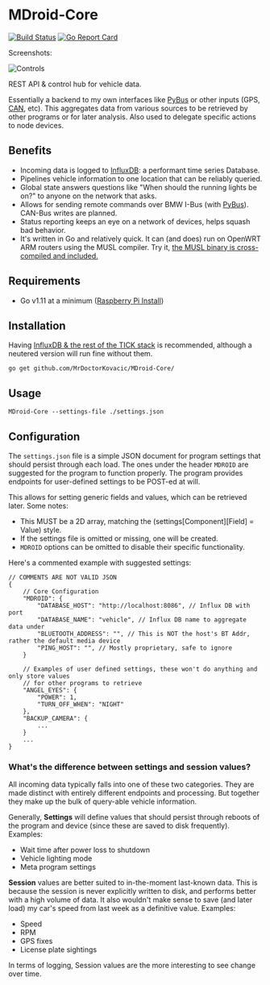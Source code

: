 # MDroid-Core

[![Build Status](https://travis-ci.org/MrDoctorKovacic/MDroid-Core.svg?branch=master)](https://travis-ci.org/MrDoctorKovacic/MDroid-Core) [![Go Report Card](https://goreportcard.com/badge/github.com/MrDoctorKovacic/MDroid-Core)](https://goreportcard.com/report/github.com/MrDoctorKovacic/MDroid-Core)

Screenshots:

![Controls](https://quinncasey.com/wp-content/uploads/2019/09/MDroidDemo.png "Screenshot 1")

REST API & control hub for vehicle data. 

Essentially a backend to my own interfaces like [PyBus](https://github.com/MrDoctorKovacic/pyBus) or other inputs (GPS, [CAN](https://github.com/MrDoctorKovacic/MDroid-CAN), etc). This aggregates data from various sources to be retrieved by other programs or for later analysis. Also used to delegate specific actions to node devices.

## Benefits
* Incoming data is logged to [InfluxDB](https://www.influxdata.com/): a performant time series Database.
* Pipelines vehicle information to one location that can be reliably queried.
* Global state answers questions like "When should the running lights be on?" to anyone on the network that asks.
* Allows for sending remote commands over BMW I-Bus (with [PyBus](https://github.com/MrDoctorKovacic/pyBus)). CAN-Bus writes are planned.
* Status reporting keeps an eye on a network of devices, helps squash bad behavior.
* It's written in Go and relatively quick. It can (and does) run on OpenWRT ARM routers using the MUSL compiler. Try it, [the MUSL binary is cross-compiled and included.](https://github.com/MrDoctorKovacic/MDroid-Core/blob/master/bin/MDroid-Core-MUSL)

## Requirements
* Go v1.11 at a minimum ([Raspberry Pi Install](https://gist.github.com/kbeflo/9d981573aad107da6fa7ac0603259b3b)) 

## Installation 

Having [InfluxDB & the rest of the TICK stack](https://www.influxdata.com/blog/running-the-tick-stack-on-a-raspberry-pi/) is recommended, although a neutered version will run fine without them.

```go get github.com/MrDoctorKovacic/MDroid-Core/``` 

## Usage

```MDroid-Core --settings-file ./settings.json``` 

## Configuration 

The `settings.json` file is a simple JSON document for program settings that should persist through each load. The ones under the header `MDROID` are suggested for the program to function properly. The program provides endpoints for user-defined settings to be POST-ed at will. 

This allows for setting generic fields and values, which can be retrieved later. Some notes:

* This MUST be a 2D array, matching the (settings[Component][Field] = Value) style.
* If the settings file is omitted or missing, one will be created.
* `MDROID` options can be omitted to disable their specific functionality.

Here's a commented example with suggested settings:

```
// COMMENTS ARE NOT VALID JSON
{
	// Core Configuration
	"MDROID": {
		"DATABASE_HOST": "http://localhost:8086", // Influx DB with port
		"DATABASE_NAME": "vehicle", // Influx DB name to aggregate data under
		"BLUETOOTH_ADDRESS": "", // This is NOT the host's BT Addr, rather the default media device
		"PING_HOST": "", // Mostly proprietary, safe to ignore
	}
	
	// Examples of user defined settings, these won't do anything and only store values
	// for other programs to retrieve
	"ANGEL_EYES": {
		"POWER": 1,
		"TURN_OFF_WHEN": "NIGHT"
	},
	"BACKUP_CAMERA": {
		...
	}
	...
}
``` 

### What's the difference between settings and session values?

All incoming data typically falls into one of these two categories. They are made distinct with entirely different endpoints and processing. But together they make up the bulk of query-able vehicle information. 

Generally, **Settings** will define values that should persist through reboots of the program and device (since these are saved to disk frequently). Examples:
* Wait time after power loss to shutdown
* Vehicle lighting mode
* Meta program settings

**Session** values are better suited to in-the-moment last-known data. This is because the session is never explicitly written to disk, and performs better with a high volume of data. It also wouldn't make sense to save (and later load) my car's speed from last week as a definitive value. Examples:
* Speed
* RPM
* GPS fixes
* License plate sightings

In terms of logging, Session values are the more interesting to see change over time.